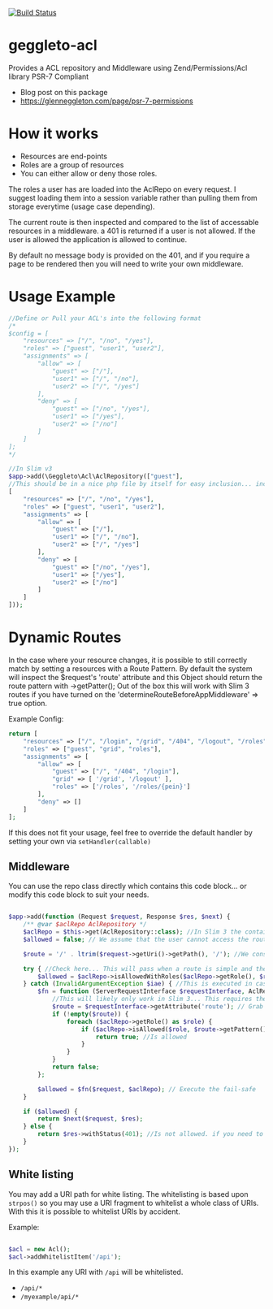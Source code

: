 [![Build Status](https://travis-ci.org/geggleto/geggleto-acl.svg)](https://travis-ci.org/geggleto/geggleto-acl)

# geggleto-acl
Provides a ACL repository and Middleware using Zend/Permissions/Acl library
PSR-7 Compliant

- Blog post on this package
- https://glenneggleton.com/page/psr-7-permissions

# How it works
- Resources are end-points
- Roles are a group of resources
- You can either allow or deny those roles.

The roles a user has are loaded into the AclRepo on every request. I suggest loading them into a session variable rather than pulling them from storage everytime (usage case depending).

The current route is then inspected and compared to the list of accessable resources in a middleware. a 401 is returned if a user is not allowed. If the user is allowed the application is allowed to continue.

By default no message body is provided on the 401, and if you require a page to be rendered then you will need to write your own middleware.

# Usage Example

```php
//Define or Pull your ACL's into the following format
/*
$config = [
    "resources" => ["/", "/no", "/yes"],
    "roles" => ["guest", "user1", "user2"],
    "assignments" => [
        "allow" => [
            "guest" => ["/"],
            "user1" => ["/", "/no"],
            "user2" => ["/", "/yes"]
        ],
        "deny" => [
            "guest" => ["/no", "/yes"],
            "user1" => ["/yes"],
            "user2" => ["/no"]
        ]
    ]
];
*/

//In Slim v3
$app->add(\Geggleto\Acl\AclRepository(["guest"], 
//This should be in a nice php file by itself for easy inclusion... include '/path/to/acl/definition.php'
[
    "resources" => ["/", "/no", "/yes"],
    "roles" => ["guest", "user1", "user2"],
    "assignments" => [
        "allow" => [
            "guest" => ["/"],
            "user1" => ["/", "/no"],
            "user2" => ["/", "/yes"]
        ],
        "deny" => [
            "guest" => ["/no", "/yes"],
            "user1" => ["/yes"],
            "user2" => ["/no"]
        ]
    ]
]));
```

# Dynamic Routes
In the case where your resource changes, it is possible to still correctly match by setting a resources with a Route Pattern.
By default the system will inspect the $request's 'route' attribute and this Object should return the route pattern with ->getPatter();
Out of the box this will work with Slim 3 routes if you have turned on the 'determineRouteBeforeAppMiddleware' => true option.

Example Config:
```php
return [
    "resources" => ["/", "/login", "/grid", "/404", "/logout", "/roles", "/roles/{pein}"],
    "roles" => ["guest", "grid", "roles"],
    "assignments" => [
        "allow" => [
            "guest" => ["/", "/404", "/login"],
            "grid" => [ '/grid', '/logout' ],
            "roles" => ['/roles', '/roles/{pein}']
        ],
        "deny" => []
    ]
];
```

If this does not fit your usage, feel free to override the default handler by setting your own via `setHandler(callable)`

## Middleware
You can use the repo class directly which contains this code block... or modify this code block to suit your needs.
```php

$app->add(function (Request $request, Response $res, $next) {
    /** @var $aclRepo AclRepository */ 
    $aclRepo = $this->get(AclRepository::class); //In Slim 3 the container is bound to function definitions
    $allowed = false; // We assume that the user cannot access the route

    $route = '/' . ltrim($request->getUri()->getPath(), '/'); //We construct our path

    try { //Check here... This will pass when a route is simple and there is no route parameters
        $allowed = $aclRepo->isAllowedWithRoles($aclRepo->getRole(), $route);
    } catch (InvalidArgumentException $iae) { //This is executed in cases where there is a route parameters... /user/{id:} 
        $fn = function (ServerRequestInterface $requestInterface, AclRepository $aclRepo) {
            //This will likely only work in Slim 3... This requires the determineRouteBeforeAppMiddleware => true to be set in the container
            $route = $requestInterface->getAttribute('route'); // Grab the route to get the pattern
            if (!empty($route)) {
                foreach ($aclRepo->getRole() as $role) {
                    if ($aclRepo->isAllowed($role, $route->getPattern())) { // check to see fi the user can access the pattern
                        return true; //Is allowed
                    }
                }
            }
            return false;
        };

        $allowed = $fn($request, $aclRepo); // Execute the fail-safe
    }

    if ($allowed) {
        return $next($request, $res);
    } else {
        return $res->withStatus(401); //Is not allowed. if you need to render a template then do that.
    }
});
```


## White listing
You may add a URI path for white listing. The whitelisting is based upon `strpos()` so you may use a URI fragment to whitelist a whole class of URIs.
With this it is possible to whitelist URIs by accident.

Example:
```php

$acl = new Acl();
$acl->addWhitelistItem('/api');
```

In this example any URI with `/api` will be whitelisted. 
- `/api/*`
- `/myexample/api/*`
